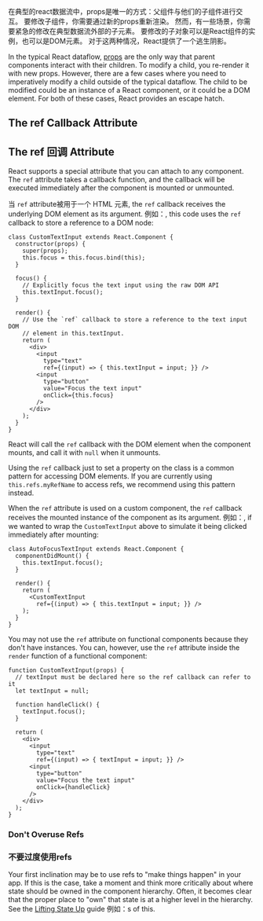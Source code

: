 

在典型的react数据流中，props是唯一的方式：父组件与他们的子组件进行交互。
要修改子组件，你需要通过新的props重新渲染。
然而，有一些场景，你需要紧急的修改在典型数据流外部的子元素。
要修改的子对象可以是React组件的实例，也可以是DOM元素。 对于这两种情况，React提供了一个逃生阴影。

In the typical React dataflow, [props](/react/docs/components-and-props.html) are the only way that parent components interact with their children. To modify a child, you re-render it with new props. However, there are a few cases where you need to imperatively modify a child outside of the typical dataflow. The child to be modified could be an instance of a React component, or it could be a DOM element. For both of these cases, React provides an escape hatch.

## The ref Callback Attribute
## The ref 回调 Attribute

React supports a special attribute that you can attach to any component. The `ref` attribute takes a callback function, and the callback will be executed immediately after the component is mounted or unmounted.

当 `ref` attribute被用于一个 HTML 元素, the `ref` callback receives the underlying DOM element as its argument. 例如：, this code uses the `ref` callback to store a reference to a DOM node:

```javascript{8,9,19}
class CustomTextInput extends React.Component {
  constructor(props) {
    super(props);
    this.focus = this.focus.bind(this);
  }

  focus() {
    // Explicitly focus the text input using the raw DOM API
    this.textInput.focus();
  }

  render() {
    // Use the `ref` callback to store a reference to the text input DOM
    // element in this.textInput.
    return (
      <div>
        <input
          type="text"
          ref={(input) => { this.textInput = input; }} />
        <input
          type="button"
          value="Focus the text input"
          onClick={this.focus}
        />
      </div>
    );
  }
}
```

React will call the `ref` callback with the DOM element when the component mounts, and call it with `null` when it unmounts.

Using the `ref` callback just to set a property on the class is a common pattern for accessing DOM elements. If you are currently using `this.refs.myRefName` to access refs, we recommend using this pattern instead.

When the `ref` attribute is used on a custom component, the `ref` callback receives the mounted instance of the component as its argument. 例如：, if we wanted to wrap the `CustomTextInput` above to simulate it being clicked immediately after mounting:

```javascript{3,9}
class AutoFocusTextInput extends React.Component {
  componentDidMount() {
    this.textInput.focus();
  }

  render() {
    return (
      <CustomTextInput
        ref={(input) => { this.textInput = input; }} />
    );
  }
}
```

You may not use the `ref` attribute on functional components because they don't have instances. You can, however, use the `ref` attribute inside the `render` function of a functional component:

```javascript{2,3,6,13}
function CustomTextInput(props) {
  // textInput must be declared here so the ref callback can refer to it
  let textInput = null;

  function handleClick() {
    textInput.focus();
  }

  return (
    <div>
      <input
        type="text"
        ref={(input) => { textInput = input; }} />
      <input
        type="button"
        value="Focus the text input"
        onClick={handleClick}
      />
    </div>
  );  
}
```

### Don't Overuse Refs
### 不要过度使用refs

Your first inclination may be to use refs to "make things happen" in your app. If this is the case, take a moment and think more critically about where state should be owned in the component hierarchy. Often, it becomes clear that the proper place to "own" that state is at a higher level in the hierarchy. See the [Lifting State Up](/react/docs/lifting-state-up.html) guide 例如：s of this.


